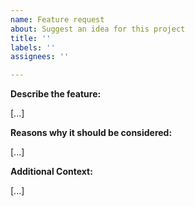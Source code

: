 ```yaml
---
name: Feature request
about: Suggest an idea for this project
title: ''
labels: ''
assignees: ''

---
```


**Describe the feature:**
<!-- Tell us how it should work. -->
\[...\]

**Reasons why it should be considered:**
<!-- This can help us in various degrees, e.g. to determine if it fits our design ideas. -->
\[...\]

**Additional Context:**
<!-- Use this for further details, e.g. screenshots, links to mods for integrations. -->
<!-- Features will only be considered for the latest/next version. -->
\[...\]
